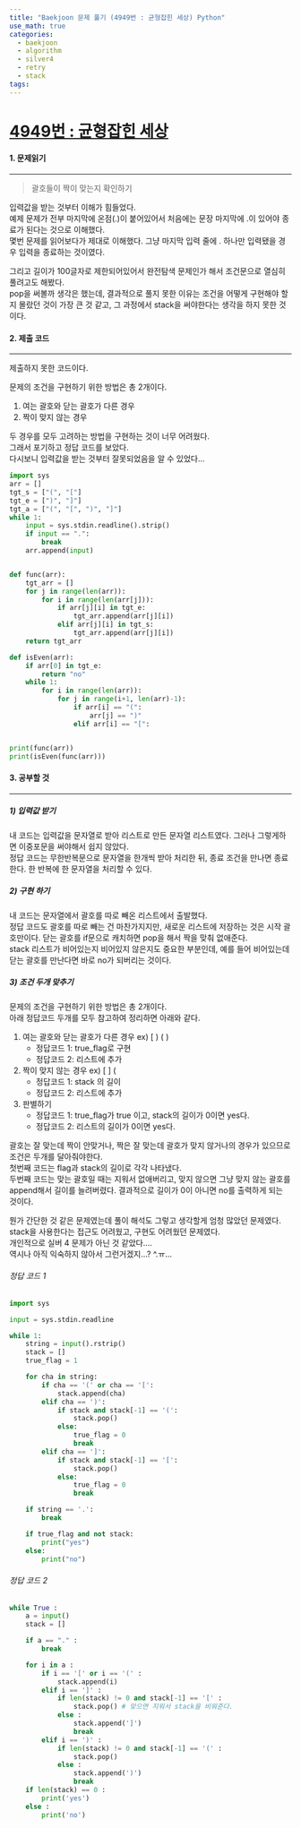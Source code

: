 ```yaml
---
title: "Baekjoon 문제 풀기 (4949번 : 균형잡힌 세상) Python"
use_math: true
categories:
  - baekjoon
  - algorithm
  - silver4
  - retry
  - stack
tags:
---
```



# [4949번 : 균형잡힌 세상](https://www.acmicpc.net/problem/4949)



#### 1. 문제읽기
---

> 괄호들이 짝이 맞는지 확인하기  

입력값을 받는 것부터 이해가 힘들었다.  
예제 문제가 전부 마지막에 온점(.)이 붙어있어서 처음에는 문장 마지막에 .이 있어야 종료가 된다는 것으로 이해했다.  
몇번 문제를 읽어보다가 제대로 이해했다. 그냥 마지막 입력 줄에 . 하나만 입력됐을 경우 입력을 종료하는 것이였다.  



그리고 길이가 100글자로 제한되어있어서 완전탐색 문제인가 해서 조건문으로 열심히 풀려고도 해봤다.  
pop을 써볼까 생각은 했는데, 결과적으로 풀지 못한 이유는 조건을 어떻게 구현해야 할지 몰랐던 것이 가장 큰 것 같고, 그 과정에서 stack을 써야한다는 생각을 하지 못한 것이다.   


#### 2. 제출 코드 
---

제출하지 못한 코드이다.  




문제의 조건을 구현하기 위한 방법은 총 2개이다.  

1. 여는 괄호와 닫는 괄호가 다른 경우  
2. 짝이 맞지 않는 경우  

두 경우를 모두 고려하는 방법을 구현하는 것이 너무 어려웠다.  
그래서 포기하고 정답 코드를 보았다.  
다시보니 입력값을 받는 것부터 잘못되었음을 알 수 있었다...  

```python
import sys
arr = []
tgt_s = ["(", "["]
tgt_e = [")", "]"]
tgt_a = ["(", "[", ")", "]"]
while 1:
    input = sys.stdin.readline().strip()
    if input == ".":
        break
    arr.append(input)


def func(arr):
    tgt_arr = []
    for j in range(len(arr)):
        for i in range(len(arr[j])):
            if arr[j][i] in tgt_e:
                tgt_arr.append(arr[j][i])
            elif arr[j][i] in tgt_s:
                tgt_arr.append(arr[j][i])
    return tgt_arr

def isEven(arr):
    if arr[0] in tgt_e:
        return "no"
    while 1:
        for i in range(len(arr)):
            for j in range(i+1, len(arr)-1):
                if arr[i] == "(":
                    arr[j] == ")"
                elif arr[i] == "[":


print(func(arr))
print(isEven(func(arr)))
```




#### 3. 공부할 것
---




##### 1) 입력값 받기  

내 코드는 입력값을 문자열로 받아 리스트로 만든 문자열 리스트였다. 그러나 그렇게하면 이중포문을 써야해서 쉽지 않았다.  
정답 코드는 무한반복문으로 문자열을 한개씩 받아 처리한 뒤, 종료 조건을 만나면 종료한다. 한 반복에 한 문자열을 처리할 수 있다.  

##### 2) 구현 하기  

내 코드는 문자열에서 괄호를 따로 빼온 리스트에서 출발했다.  
정답 코드도 괄호를 따로 빼는 건 마찬가지지만, 새로운 리스트에 저장하는 것은 시작 괄호만이다. 닫는 괄호를 if문으로 캐치하면 pop을 해서 짝을 맞춰 없애준다.  
stack 리스트가 비어있는지 비어있지 않은지도 중요한 부분인데, 예를 들어 비어있는데 닫는 괄호를 만난다면 바로 no가 되버리는 것이다.  

##### 3) 조건 두개 맞추기  

문제의 조건을 구현하기 위한 방법은 총 2개이다.  
아래 정답코드 두개를 모두 참고하여 정리하면 아래와 같다.  

1. 여는 괄호와 닫는 괄호가 다른 경우 ex) [ ) ( )   
	- 정답코드 1: true_flag로 구현  
	- 정답코드 2: 리스트에 추가  
2. 짝이 맞지 않는 경우 ex) [ ] (  
	- 정답코드 1: stack 의 길이  
	- 정답코드 2: 리스트에 추가  
3. 판별하기  
	- 정답코드 1: true_flag가 true 이고, stack의 길이가 0이면 yes다.  
	- 정답코드 2: 리스트의 길이가 0이면 yes다.  

괄호는 잘 맞는데 짝이 안맞거나, 짝은 잘 맞는데 괄호가 맞지 않거나의 경우가 있으므로 조건은 두개를 달아줘야한다.  
첫번째 코드는 flag과 stack의 길이로 각각 나타냈다.  
두번째 코드는 맞는 괄호일 때는 지워서 없애버리고, 맞지 않으면 그냥 맞지 않는 괄호를 append해서 길이를 늘려버렸다. 결과적으로 길이가 0이 아니면 no를 출력하게 되는 것이다.  



뭔가 간단한 것 같은 문제였는데 풀이 해석도 그렇고 생각할게 엄청 많았던 문제였다.  
stack을 사용한다는 접근도 어려웠고, 구현도 어려웠던 문제였다.  
개인적으로 실버 4 문제가 아닌 것 같았다....  
역시나 아직 익숙하지 않아서 그런거겠지...? ^.ㅠ...  

###### 정답 코드 1

```python
import sys

input = sys.stdin.readline

while 1:
    string = input().rstrip()
    stack = []
    true_flag = 1

    for cha in string:
        if cha == '(' or cha == '[':
            stack.append(cha)
        elif cha == ')':
            if stack and stack[-1] == '(':
                stack.pop()
            else:
                true_flag = 0
                break
        elif cha == ']':
            if stack and stack[-1] == '[':
                stack.pop()
            else:
                true_flag = 0
                break

    if string == '.':
        break

    if true_flag and not stack:
        print("yes")
    else:
        print("no")
```

###### 정답 코드 2

```python
while True :
    a = input()
    stack = []

    if a == "." :
        break

    for i in a :
        if i == '[' or i == '(' :
            stack.append(i)
        elif i == ']' :
            if len(stack) != 0 and stack[-1] == '[' :
                stack.pop() # 맞으면 지워서 stack을 비워준다.
            else : 
                stack.append(']')
                break
        elif i == ')' :
            if len(stack) != 0 and stack[-1] == '(' :
                stack.pop()
            else :
                stack.append(')')
                break
    if len(stack) == 0 :
        print('yes')
    else :
        print('no')
```